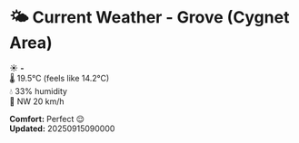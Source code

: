 # 🌤️ Current Weather - Grove (Cygnet Area)

☀️ **-**  
🌡️ 19.5°C (feels like 14.2°C)  
💧 33% humidity  
💨 NW 20 km/h  

**Comfort:** Perfect 😌  
**Updated:** 20250915090000

